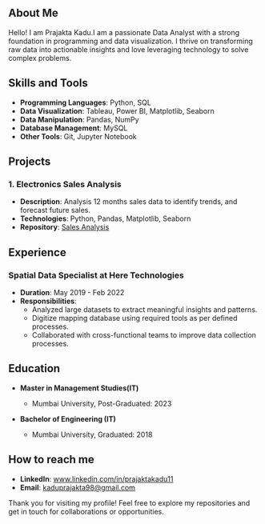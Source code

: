 
## About Me

Hello! I am Prajakta Kadu.I am a passionate Data Analyst with a strong foundation in programming and data visualization. 
I thrive on transforming raw data into actionable insights and love leveraging technology to solve complex problems. 

## Skills and Tools

- **Programming Languages**: Python, SQL
- **Data Visualization**: Tableau, Power BI, Matplotlib, Seaborn
- **Data Manipulation**: Pandas, NumPy
- **Database Management**: MySQL
- **Other Tools**: Git, Jupyter Notebook

## Projects

### 1. Electronics Sales Analysis 
- **Description**: Analysis 12 months sales data to identify trends, and forecast future sales.
- **Technologies**: Python, Pandas, Matplotlib, Seaborn
- **Repository**: [Sales Analysis](https://github.com/prajaktakadu11/Electronics_Sales_Analysis)

## Experience

### Spatial Data Specialist at Here Technologies 
- **Duration**: May 2019 - Feb 2022
- **Responsibilities**:
  - Analyzed large datasets to extract meaningful insights and patterns.
  - Digitize mapping database using required tools as per defined processes.
  - Collaborated with cross-functional teams to improve data collection processes.

## Education

- **Master in Management Studies(IT)**
  - Mumbai University, Post-Graduated: 2023

- **Bachelor of Engineering (IT)**
  - Mumbai University, Graduated: 2018 

## How to reach me
- **LinkedIn**: www.linkedin.com/in/prajaktakadu11
- **Email**: kaduprajakta98@gmail.com

Thank you for visiting my profile! Feel free to explore my repositories and get in touch for collaborations or opportunities.


